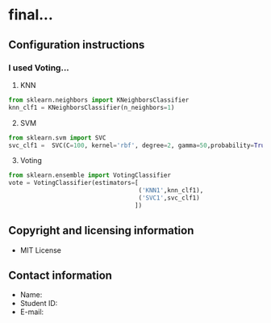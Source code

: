 # final...

## Configuration instructions
### I used Voting...
1. KNN
```python
from sklearn.neighbors import KNeighborsClassifier
knn_clf1 = KNeighborsClassifier(n_neighbors=1)
```
2. SVM
```python
from sklearn.svm import SVC
svc_clf1 =  SVC(C=100, kernel='rbf', degree=2, gamma=50,probability=True, random_state=42)
```


3. Voting
```python
from sklearn.ensemble import VotingClassifier
vote = VotingClassifier(estimators=[
                                    ('KNN1',knn_clf1),
                                    ('SVC1',svc_clf1)
                                   ])
```

## Copyright and licensing information
- MIT License


## Contact information
- Name: 
- Student ID: 
- E-mail: 
